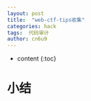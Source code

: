 ```yaml
---
layout: post
title:  "web-ctf-tips收集"
categories: hack
tags:  代码审计
author: cn6u9
---
```


* content
{:toc}


# 小结

